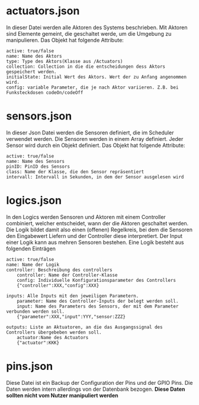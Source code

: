 # actuators.json

In dieser Datei werden alle Aktoren des Systems beschrieben. Mit Aktoren sind Elemente gemeint, die geschaltet werde, um die Umgebung zu manipulieren. Das Objekt hat folgende Attribute:

    active: true/false
    name: Name des Aktors
    type: Type des Aktors(Klasse aus /Actuators)
    collection: Collection in die die entscheidungen dess Aktors gespeichert werden.
    initialState: Initial Wert des Aktors. Wert der zu Anfang angenommen wird.
    config: variable Parameter, die je nach Aktor variieren. Z.B. bei Funksteckdosen codeOn/codeOff

# sensors.json

In dieser Json Datei werden die Sensoren definiert, die im Scheduler verwendet werden.
Die Sensoren werden in einem Array definiert. Jeder Sensor wird durch ein Objekt definiert.
Das Objekt hat folgende Attribute:

    active: true/false
    name: Name des Sensors
    pinID: PinID des Sensors
    class: Name der Klasse, die den Sensor repräsentiert
    intervall: Intervall in Sekunden, in dem der Sensor ausgelesen wird


# logics.json

In den Logics werden Sensoren und Aktoren mit einem Controller combiniert, welcher entscheidet, wann der die Aktoren geschaltet werden. Die Logik bildet damit also einen (offenen) Regelkreis, bei dem die Sensoren den Eingabewert Liefern und der Controller diese interpretiert. Der Input einer Logik kann aus mehren Sensoren bestehen. Eine Logik besteht aus folgenden Einträgen

    active: true/false
    name: Name der Logik
    controller: Beschreibung des controllers
        controller: Name der Controller-Klasse
        config: Individuelle Konfigurationsparameter des Controllers
        {"controller":XXX,"config":XXX}

    inputs: Alle Inputs mit den jeweiligen Parametern.
        parameter: Name des Controller-Inputs der belegt werden soll.
        input: Name des Parameters des Sensors, der mit dem Parameter verbunden werden soll.
        {"parameter":XXX,"input":YYY,"sensor:ZZZ}
        
    outputs: Liste an Aktuatoren, an die das Ausgangssignal des Controllers übergebeben werden soll.
        actuator:Name des Actuators
        {"actuator":KKK}


# pins.json

Diese Datei ist ein Backup der Configuration der Pins und der GPIO Pins. Die Daten werden intern allerdings von der Datenbank bezogen. 
**Diese Daten sollten nicht vom Nutzer manipuliert werden**
